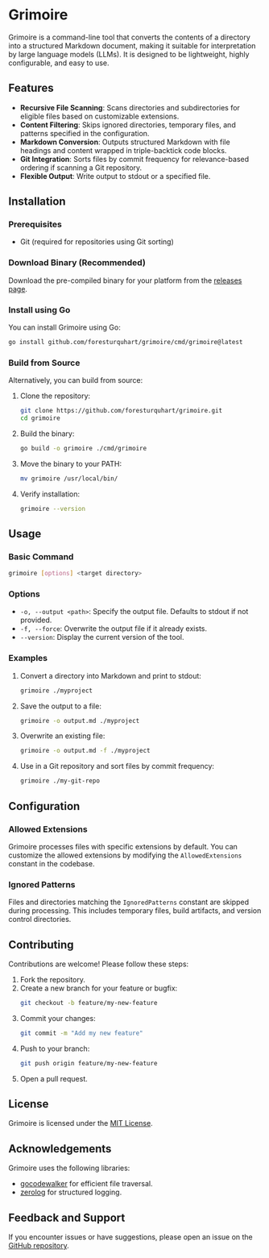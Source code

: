# Grimoire

Grimoire is a command-line tool that converts the contents of a directory into a structured Markdown document, making it suitable for interpretation by large language models (LLMs). It is designed to be lightweight, highly configurable, and easy to use.

## Features

- **Recursive File Scanning**: Scans directories and subdirectories for eligible files based on customizable extensions.
- **Content Filtering**: Skips ignored directories, temporary files, and patterns specified in the configuration.
- **Markdown Conversion**: Outputs structured Markdown with file headings and content wrapped in triple-backtick code blocks.
- **Git Integration**: Sorts files by commit frequency for relevance-based ordering if scanning a Git repository.
- **Flexible Output**: Write output to stdout or a specified file.

## Installation

### Prerequisites

- Git (required for repositories using Git sorting)

### Download Binary (Recommended)

Download the pre-compiled binary for your platform from the [releases page](https://github.com/foresturquhart/grimoire/releases).

### Install using Go

You can install Grimoire using Go:

```bash
go install github.com/foresturquhart/grimoire/cmd/grimoire@latest
```

### Build from Source

Alternatively, you can build from source:

1. Clone the repository:
   ```bash
   git clone https://github.com/foresturquhart/grimoire.git
   cd grimoire
   ```

2. Build the binary:
   ```bash
   go build -o grimoire ./cmd/grimoire
   ```

3. Move the binary to your PATH:
   ```bash
   mv grimoire /usr/local/bin/
   ```

4. Verify installation:
   ```bash
   grimoire --version
   ```

## Usage

### Basic Command

```bash
grimoire [options] <target directory>
```

### Options

- `-o, --output <path>`: Specify the output file. Defaults to stdout if not provided.
- `-f, --force`: Overwrite the output file if it already exists.
- `--version`: Display the current version of the tool.

### Examples

1. Convert a directory into Markdown and print to stdout:
   ```bash
   grimoire ./myproject
   ```

2. Save the output to a file:
   ```bash
   grimoire -o output.md ./myproject
   ```

3. Overwrite an existing file:
   ```bash
   grimoire -o output.md -f ./myproject
   ```

4. Use in a Git repository and sort files by commit frequency:
   ```bash
   grimoire ./my-git-repo
   ```

## Configuration

### Allowed Extensions

Grimoire processes files with specific extensions by default. You can customize the allowed extensions by modifying the `AllowedExtensions` constant in the codebase.

### Ignored Patterns

Files and directories matching the `IgnoredPatterns` constant are skipped during processing. This includes temporary files, build artifacts, and version control directories.

## Contributing

Contributions are welcome! Please follow these steps:

1. Fork the repository.
2. Create a new branch for your feature or bugfix:
   ```bash
   git checkout -b feature/my-new-feature
   ```
3. Commit your changes:
   ```bash
   git commit -m "Add my new feature"
   ```
4. Push to your branch:
   ```bash
   git push origin feature/my-new-feature
   ```
5. Open a pull request.

## License

Grimoire is licensed under the [MIT License](LICENSE).

## Acknowledgements

Grimoire uses the following libraries:

- [gocodewalker](https://github.com/boyter/gocodewalker) for efficient file traversal.
- [zerolog](https://github.com/rs/zerolog) for structured logging.

## Feedback and Support

If you encounter issues or have suggestions, please open an issue on the [GitHub repository](https://github.com/foresturquhart/grimoire/issues).